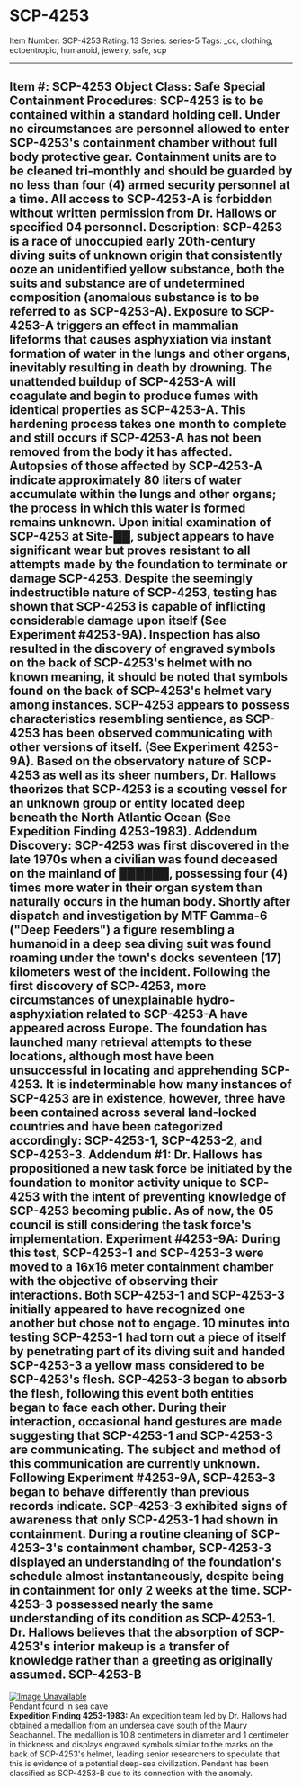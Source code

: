 # SCP-4253
Item Number: SCP-4253
Rating: 13
Series: series-5
Tags: _cc, clothing, ectoentropic, humanoid, jewelry, safe, scp

---

**Item #:** SCP-4253
**Object Class:** Safe
**Special Containment Procedures:** SCP-4253 is to be contained within a standard holding cell. Under no circumstances are personnel allowed to enter SCP-4253's containment chamber without full body protective gear. Containment units are to be cleaned tri-monthly and should be guarded by no less than four (4) armed security personnel at a time.
All access to SCP-4253-A is forbidden without written permission from Dr. Hallows or specified 04 personnel.
**Description:** SCP-4253 is a race of unoccupied early 20th-century diving suits of unknown origin that consistently ooze an unidentified yellow substance, both the suits and substance are of undetermined composition (anomalous substance is to be referred to as SCP-4253-A). Exposure to SCP-4253-A triggers an effect in mammalian lifeforms that causes asphyxiation via instant formation of water in the lungs and other organs, inevitably resulting in death by drowning. The unattended buildup of SCP-4253-A will coagulate and begin to produce fumes with identical properties as SCP-4253-A. This hardening process takes one month to complete and still occurs if SCP-4253-A has not been removed from the body it has affected. Autopsies of those affected by SCP-4253-A indicate approximately 80 liters of water accumulate within the lungs and other organs; the process in which this water is formed remains unknown.
Upon initial examination of SCP-4253 at Site-██, subject appears to have significant wear but proves resistant to all attempts made by the foundation to terminate or damage SCP-4253. Despite the seemingly indestructible nature of SCP-4253, testing has shown that SCP-4253 is capable of inflicting considerable damage upon itself (See Experiment #4253-9A). Inspection has also resulted in the discovery of engraved symbols on the back of SCP-4253's helmet with no known meaning, it should be noted that symbols found on the back of SCP-4253's helmet vary among instances.
SCP-4253 appears to possess characteristics resembling sentience, as SCP-4253 has been observed communicating with other versions of itself. (See Experiment 4253-9A). Based on the observatory nature of SCP-4253 as well as its sheer numbers, Dr. Hallows theorizes that SCP-4253 is a scouting vessel for an unknown group or entity located deep beneath the North Atlantic Ocean (See Expedition Finding 4253-1983).
**Addendum Discovery:** SCP-4253 was first discovered in the late 1970s when a civilian was found deceased on the mainland of ██████, possessing four (4) times more water in their organ system than naturally occurs in the human body. Shortly after dispatch and investigation by MTF Gamma-6 ("Deep Feeders") a figure resembling a humanoid in a deep sea diving suit was found roaming under the town's docks seventeen (17) kilometers west of the incident.
Following the first discovery of SCP-4253, more circumstances of unexplainable hydro-asphyxiation related to SCP-4253-A have appeared across Europe. The foundation has launched many retrieval attempts to these locations, although most have been unsuccessful in locating and apprehending SCP-4253. It is indeterminable how many instances of SCP-4253 are in existence, however, three have been contained across several land-locked countries and have been categorized accordingly: SCP-4253-1, SCP-4253-2, and SCP-4253-3.
**Addendum #1:** Dr. Hallows has propositioned a new task force be initiated by the foundation to monitor activity unique to SCP-4253 with the intent of preventing knowledge of SCP-4253 becoming public. As of now, the 05 council is still considering the task force's implementation.
**Experiment #4253-9A:** During this test, SCP-4253-1 and SCP-4253-3 were moved to a 16x16 meter containment chamber with the objective of observing their interactions. Both SCP-4253-1 and SCP-4253-3 initially appeared to have recognized one another but chose not to engage. 10 minutes into testing SCP-4253-1 had torn out a piece of itself by penetrating part of its diving suit and handed SCP-4253-3 a yellow mass considered to be SCP-4253's flesh. SCP-4253-3 began to absorb the flesh, following this event both entities began to face each other. During their interaction, occasional hand gestures are made suggesting that SCP-4253-1 and SCP-4253-3 are communicating. The subject and method of this communication are currently unknown.
Following Experiment #4253-9A, SCP-4253-3 began to behave differently than previous records indicate. SCP-4253-3 exhibited signs of awareness that only SCP-4253-1 had shown in containment. During a routine cleaning of SCP-4253-3's containment chamber, SCP-4253-3 displayed an understanding of the foundation's schedule almost instantaneously, despite being in containment for only 2 weeks at the time. SCP-4253-3 possessed nearly the same understanding of its condition as SCP-4253-1. Dr. Hallows believes that the absorption of SCP-4253's interior makeup is a transfer of knowledge rather than a greeting as originally assumed.
**SCP-4253-B**  
---  
[![Image Unavailable](https://farm8.staticflickr.com/7840/46525654364_021699087d_o.png)](https://farm8.staticflickr.com/7840/46525654364_021699087d_o.png)  
Pendant found in sea cave  
**Expedition Finding 4253-1983:** An expedition team led by Dr. Hallows had obtained a medallion from an undersea cave south of the Maury Seachannel. The medallion is 10.8 centimeters in diameter and 1 centimeter in thickness and displays engraved symbols similar to the marks on the back of SCP-4253's helmet, leading senior researchers to speculate that this is evidence of a potential deep-sea civilization. Pendant has been classified as SCP-4253-B due to its connection with the anomaly.